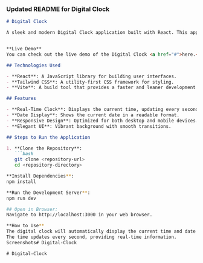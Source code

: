 
### Updated README for Digital Clock

```markdown
# Digital Clock

A sleek and modern Digital Clock application built with React. This app displays the current time in `hh:mm:ss` format and the date below it.


**Live Demo**
You can check out the live demo of the Digital Clock <a href="#">here.</a>

## Technologies Used

- **React**: A JavaScript library for building user interfaces.
- **Tailwind CSS**: A utility-first CSS framework for styling.
- **Vite**: A build tool that provides a faster and leaner development experience.

## Features

- **Real-Time Clock**: Displays the current time, updating every second.
- **Date Display**: Shows the current date in a readable format.
- **Responsive Design**: Optimized for both desktop and mobile devices.
- **Elegant UI**: Vibrant background with smooth transitions.

## Steps to Run the Application

1. **Clone the Repository**:
   ```bash
   git clone <repository-url>
   cd <repository-directory>

**Install Dependencies**:
npm install

**Run the Development Server**:
npm run dev

## Open in Browser: 
Navigate to http://localhost:3000 in your web browser.

**How to Use**
The digital clock will automatically display the current time and date upon loading.
The time updates every second, providing real-time information.
Screenshots#   D i g i t a l - C l o c k  
 #   D i g i t a l - C l o c k  
 